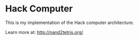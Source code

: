 # Hack Computer
This is my implementation of the Hack computer architecture.

Learn more at: http://nand2tetris.org/
